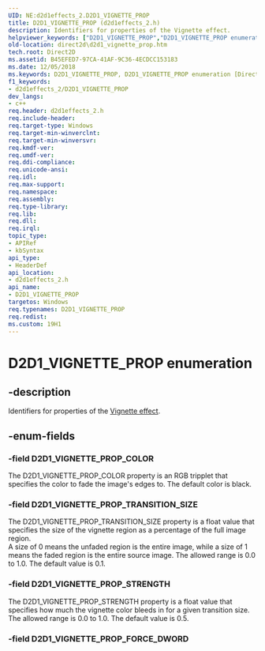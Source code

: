 ```yaml
---
UID: NE:d2d1effects_2.D2D1_VIGNETTE_PROP
title: D2D1_VIGNETTE_PROP (d2d1effects_2.h)
description: Identifiers for properties of the Vignette effect.helpviewer_keywords: ["D2D1_VIGNETTE_PROP","D2D1_VIGNETTE_PROP enumeration [Direct2D]","D2D1_VIGNETTE_PROP_COLOR","D2D1_VIGNETTE_PROP_STRENGTH","D2D1_VIGNETTE_PROP_TRANSITION_SIZE","d2d1effects_2/D2D1_VIGNETTE_PROP","d2d1effects_2/D2D1_VIGNETTE_PROP_COLOR","d2d1effects_2/D2D1_VIGNETTE_PROP_STRENGTH","d2d1effects_2/D2D1_VIGNETTE_PROP_TRANSITION_SIZE","direct2d.d2d1_vignette_prop"]
old-location: direct2d\d2d1_vignette_prop.htm
tech.root: Direct2D
ms.assetid: B45EFED7-97CA-41AF-9C36-4ECDCC153183
ms.date: 12/05/2018
ms.keywords: D2D1_VIGNETTE_PROP, D2D1_VIGNETTE_PROP enumeration [Direct2D], D2D1_VIGNETTE_PROP_COLOR, D2D1_VIGNETTE_PROP_STRENGTH, D2D1_VIGNETTE_PROP_TRANSITION_SIZE, d2d1effects_2/D2D1_VIGNETTE_PROP, d2d1effects_2/D2D1_VIGNETTE_PROP_COLOR, d2d1effects_2/D2D1_VIGNETTE_PROP_STRENGTH, d2d1effects_2/D2D1_VIGNETTE_PROP_TRANSITION_SIZE, direct2d.d2d1_vignette_prop
f1_keywords:
- d2d1effects_2/D2D1_VIGNETTE_PROP
dev_langs:
- c++
req.header: d2d1effects_2.h
req.include-header: 
req.target-type: Windows
req.target-min-winverclnt: 
req.target-min-winversvr: 
req.kmdf-ver: 
req.umdf-ver: 
req.ddi-compliance: 
req.unicode-ansi: 
req.idl: 
req.max-support: 
req.namespace: 
req.assembly: 
req.type-library: 
req.lib: 
req.dll: 
req.irql: 
topic_type:
- APIRef
- kbSyntax
api_type:
- HeaderDef
api_location:
- d2d1effects_2.h
api_name:
- D2D1_VIGNETTE_PROP
targetos: Windows
req.typenames: D2D1_VIGNETTE_PROP
req.redist: 
ms.custom: 19H1
---
```


# D2D1_VIGNETTE_PROP enumeration


## -description


Identifiers for properties of the <a href="https://docs.microsoft.com/windows/desktop/Direct2D/vignette-effect">Vignette effect</a>.


## -enum-fields




### -field D2D1_VIGNETTE_PROP_COLOR

The D2D1_VIGNETTE_PROP_COLOR property is an RGB tripplet that specifies the color to fade the image's edges to. The default color is black.


### -field D2D1_VIGNETTE_PROP_TRANSITION_SIZE

The D2D1_VIGNETTE_PROP_TRANSITION_SIZE property is a float value that specifies the size of the vignette region as a percentage of the full image region.  
          A size of 0 means the unfaded region is the entire image, while a size of 1 means the faded region is the entire source image.
          The allowed range is 0.0 to 1.0.  The default value is 0.1.


### -field D2D1_VIGNETTE_PROP_STRENGTH

The D2D1_VIGNETTE_PROP_STRENGTH property is a float value that specifies how much the vignette color bleeds in for a given transition size. 
          The allowed range is 0.0 to 1.0.  The default value is 0.5.


### -field D2D1_VIGNETTE_PROP_FORCE_DWORD



